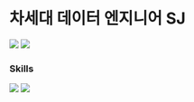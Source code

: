 # 차세대 데이터 엔지니어 **SJ**
 
<a href="https://www.instagram.com/seong2jae" target="_blank"><img src="https://img.shields.io/badge/instagram-ba55d3?style=flat-square&logo=instagram&logoColor=white"/></a>
<a href="#" target="_blank"><img src="https://img.shields.io/badge/nok5051@naver.com-03C75A?style=flat-square&logo=Naver&logoColor=white"/></a>




### Skills 
<img src="https://img.shields.io/badge/HTML5-F78181?style=flat-square&logo=HTML5&logoColor=white"/>
<img src="https://img.shields.io/badge/CSS3-5858FA?style=flat-square&logo=CSS3&logoColor=white"/>

